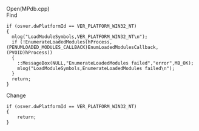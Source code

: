Open(MPdb.cpp) <br>
Find <br>

    if (osver.dwPlatformId == VER_PLATFORM_WIN32_NT)
    {
      mlog("LoadModuleSymbols,VER_PLATFORM_WIN32_NT\n");
      if (!EnumerateLoadedModules(hProcess, (PENUMLOADED_MODULES_CALLBACK)EnumLoadedModulesCallback, (PVOID)hProcess))
      {
        ::MessageBox(NULL,"EnumerateLoadedModules failed","error",MB_OK);
        mlog("LoadModuleSymbols,EnumerateLoadedModules failed\n");
      }
      return;
    }
    
Change <br>

	if (osver.dwPlatformId == VER_PLATFORM_WIN32_NT)
	{
		return;
	}
